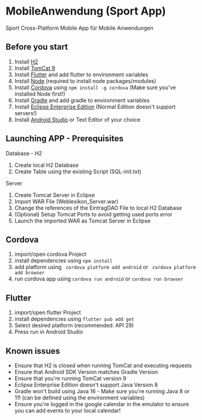 # MobileAnwendung (Sport App)
Sport Cross-Platform Mobile App für Mobile Anwendungen

## Before you start
1. Install [H2](https://www.h2database.com/html/download.html)
2. Install [TomCat 9](https://tomcat.apache.org/download-90.cgi)
3. Install [Flutter](https://flutter.dev/docs/get-started/install/windows) and add flutter to environment variables
4. Install [Node](https://nodejs.org/de/download/) (required to install node packages/modules)
5. Install [Cordova](https://cordova.apache.org/) using ```npm install -g cordova``` (Make sure you've installed Node first!)
6. Install [Gradle](https://gradle.org/install/) and add gradle to environment variables
7. Install [Eclipse Enterprise Edition](https://www.eclipse.org/downloads/packages/release/kepler/sr2/eclipse-ide-java-ee-developers) (Normal Edition doesn't support servers!)
8. Install [Android Studio](https://developer.android.com/studio) or Text Editor of your choice

## Launching APP - Prerequisites
Database - H2
1. Create local H2 Database
2. Create Table using the existing Script (SQL-init.txt)

Server
1. Create Tomcat Server in Eclipse
2. Import WAR File (Weblexikon_Server.war)
3. Change the references of the EintragDAO File to local H2 Database
4. (Optional) Setup Tomcat Ports to avoid getting used ports error
5. Launch the imported WAR as Tomcat Server in Eclipse

## Cordova
1. import/open cordova Project
2. install dependencies using ```npm install```
3. add platform using ``` cordova platform add android``` or ``` cordova platform add browser```
4. run cordova app using ```cordova run android``` or ```cordova run browser```

## Flutter
1. import/open flutter Project
2. install dependencies using ```flutter pub add get```
3. Select desired platform (recommended: API 29)
4. Press run in Android Studio

## Known issues
- Ensure that H2 is closed when running TomCat and executing requests
- Ensure that Android SDK Version matches Gradle Version
- Ensure that you're running TomCat version 9
- Eclipse Enterprise Edition doesn't support Java Version 8
- Gradle won't build using Java 16 - Make sure you're running Java 8 or 11! (can be defined using the environment variables)
- Ensure you're logged in the google calendar in the emulator to ensure you can add events to your local calendar!
